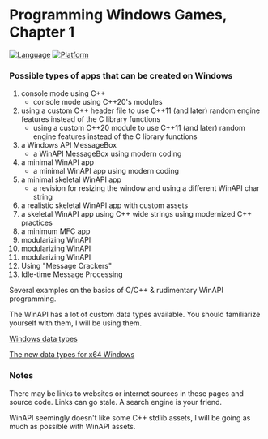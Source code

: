 # Programming Windows Games, Chapter 1
[![Language](https://img.shields.io/badge/Language%20-C++-blue.svg)](https://github.com/GeorgePimpleton/Win32-games/)
[![Platform](https://img.shields.io/badge/Platform%20-Win32-blue.svg)](https://github.com/GeorgePimpleton/Win32-games/)

### Possible types of apps that can be created on Windows
1. console mode using C++
   + console mode using C++20's modules
2. using a custom C++ header file to use C++11 (and later) random engine features instead of the C library functions
   + using a custom C\+\+20 module to use C++11 (and later) random engine features instead of the C library functions
3. a Windows API MessageBox
   + a WinAPI MessageBox using modern coding
4. a minimal WinAPI app
   + a minimal WinAPI app using modern coding
5. a minimal skeletal WinAPI app
   + a revision for resizing the window and using a different WinAPI char string
6. a realistic skeletal WinAPI app with custom assets
7. a skeletal WinAPI app using C++ wide strings using modernized C++ practices
8. a minimum MFC app
9. modularizing WinAPI
10. modularizing WinAPI
11. modularizing WinAPI
12. Using "Message Crackers"
13. Idle-time Message Processing

Several examples on the basics of C/C++ & rudimentary WinAPI programming.

The WinAPI has a lot of custom data types available.  You should familiarize yourself with them,  I will be using them.

[Windows data types](https://learn.microsoft.com/en-us/windows/win32/winprog/windows-data-types)

[The new data types for x64 Windows](https://learn.microsoft.com/en-us/windows/win32/winprog64/the-new-data-types)

### Notes
There may be links to websites or internet sources in these pages and source code. Links can go stale. A search engine is your friend.

WinAPI seemingly doesn't like some C++ stdlib assets, I will be going as much as possible with WinAPI assets.
